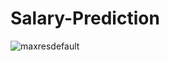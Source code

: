 # Salary-Prediction

![maxresdefault](https://github.com/shubham19nijwala/Salary-Prediction/assets/130289158/3855c8aa-bcbf-49c6-aa4d-b130cf62aec8)
